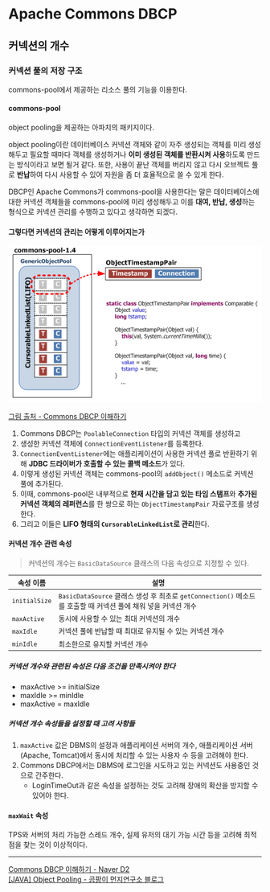 # Apache Commons DBCP

## 커넥션의 개수

### 커넥션 풀의 저장 구조

commons-pool에서 제공하는 리소스 풀의 기능을 이용한다.

#### commons-pool

object pooling을 제공하는 아파치의 패키지이다.

object pooling이란 데이터베이스 커넥션 객체와 같이 자주 생성되는 객체를 미리 생성해두고 필요할 때마다 객체를 생성하거나 **이미 생성된 객체를 반환시켜 사용**하도록 만드는 방식이라고 보면 될거 같다. 또한, 사용이 끝난 객체를 버리지 않고 다시 오브젝트 풀로 **반납**하여 다시 사용할 수 있어 자원을 좀 더 효율적으로 쓸 수 있게 한다.

DBCP인 Apache Commons가 commons-pool을 사용한다는 말은 데이터베이스에 대한 커넥션 객체들을 commons-pool에 미리 생성해두고 이를 **대여, 반납, 생성**하는 형식으로 커넥션 관리를 수행하고 있다고 생각하면 되겠다.

#### 그렇다면 커넥션의 관리는 어떻게 이루어지는가

![commons-pool](./commons-pool의%20GenericObjectPool.png)

[그림 출처 - Commons DBCP 이해하기](https://d2.naver.com/helloworld/5102792)

1. Commons DBCP는 `PoolableConnection` 타입의 커넥션 객체를 생성하고
2. 생성한 커넥션 객체에 `ConnectionEventListener`를 등록한다.
3. `ConnectionEventListener`에는 애플리케이션이 사용한 커넥션 풀로 반환하기 위해 **JDBC 드라이버가 호출할 수 있는 콜백 메소드**가 있다.
4. 이렇게 생성된 커넥션 객체는 commons-pool의 `addObject()` 메소드로 커넥션 풀에 추가된다.
5. 이때, commons-pool은 내부적으로 **현재 시간을 담고 있는 타임 스탬프**와 **추가된 커넥션 객체의 레퍼런스**를 한 쌍으로 하는 `ObjectTimestampPair` 자료구조를 생성한다.
6. 그리고 이들은 **LIFO 형태의 `CursorableLinkedList`로 관리**한다.

#### 커넥션 개수 관련 속성

> 커넥션의 개수는 `BasicDataSource` 클래스의 다음 속성으로 지정할 수 있다.

| 속성 이름 | 설명 |
|---|---|
| `initialSize` | `BasicDataSource` 클래스 생성 후 최초로 `getConnection()` 메소드를 호출할 때 커넥션 풀에 채워 넣을 커넥션 개수 |
| `maxActive` | 동시에 사용할 수 있는 최대 커넥션의 개수 |
| `maxIdle` | 커넥션 풀에 반납할 때 최대로 유지될 수 있는 커넥션 개수 |
| `minIdle` | 최소한으로 유지할 커넥션 개수 |

##### 커넥션 개수와 관련된 속성은 다음 조건을 만족시켜야 한다

- maxActive >= initialSize
- maxIdle >= minIdle
- maxActive = maxIdle

##### 커넥션 개수 속성들을 설정할 때 고려 사항들

1. `maxActive` 값은 DBMS의 설정과 애플리케이션 서버의 개수, 애플리케이션 서버(Apache, Tomcat)에서 동시에 처리할 수 있는 사용자 수 등을 고려해야 한다.
2. Commons DBCP에서는 DBMS에 로그인을 시도하고 있는 커넥션도 사용중인 것으로 간주한다.
    - LoginTimeOut과 같은 속성을 설정하는 것도 고려해 장애의 확산을 방지할 수 있어야 한다.

#### `maxWait` 속성

TPS와 서버의 처리 가능한 스레드 개수, 실제 유저의 대기 가능 시간 등을 고려해 최적점을 찾는 것이 이상적이다.

---
[Commons DBCP 이해하기 - Naver D2](https://d2.naver.com/helloworld/5102792) \
[[JAVA] Object Pooling - 곰팡이 먼지연구소 블로그](https://gompangs.tistory.com/entry/JAVA-Object-Pooling)
